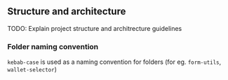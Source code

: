 ## Structure and architecture

TODO: Explain project structure and architrecture guidelines

### Folder naming convention

`kebab-case` is used as a naming convention for folders (for eg. `form-utils`, `wallet-selector`)
